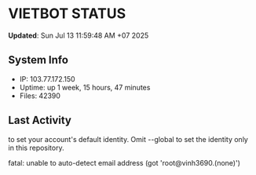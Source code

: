 # VIETBOT STATUS
**Updated**: Sun Jul 13 11:59:48 AM +07 2025

## System Info
- IP: 103.77.172.150
- Uptime: up 1 week, 15 hours, 47 minutes
- Files: 42390

## Last Activity

to set your account's default identity.
Omit --global to set the identity only in this repository.

fatal: unable to auto-detect email address (got 'root@vinh3690.(none)')
